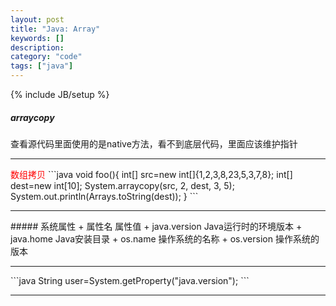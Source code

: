 ```yaml
--- 
layout: post 
title: "Java: Array" 
keywords: [] 
description: 
category: "code" 
tags: ["java"] 
--- 
```

{% include JB/setup %}


##### arraycopy
查看源代码里面使用的是native方法，看不到底层代码，里面应该维护指针
<hr />
<font color="red">数组拷贝</font>
```java
void foo(){
    int[] src=new int[]{1,2,3,8,23,5,3,7,8};
	int[] dest=new int[10];
	System.arraycopy(src, 2, dest, 3, 5);
	System.out.println(Arrays.toString(dest));
}
```
<hr />
##### 系统属性
+ 属性名        属性值
+ java.version  Java运行时的环境版本
+ java.home     Java安装目录
+ os.name       操作系统的名称
+ os.version    操作系统的版本
<hr />
```java
String user=System.getProperty("java.version");
```
<hr />
